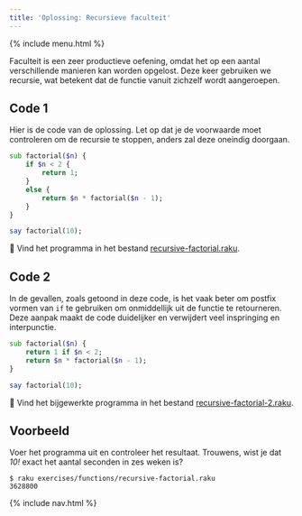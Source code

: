 ```yaml
---
title: 'Oplossing: Recursieve faculteit'
---
```


{% include menu.html %}

Faculteit is een zeer productieve oefening, omdat het op een aantal verschillende manieren kan worden opgelost. Deze keer gebruiken we recursie, wat betekent dat de functie vanuit zichzelf wordt aangeroepen.

## Code 1

Hier is de code van de oplossing. Let op dat je de voorwaarde moet controleren om de recursie te stoppen, anders zal deze oneindig doorgaan.

```raku
sub factorial($n) {
    if $n < 2 {
        return 1;
    }
    else {
        return $n * factorial($n - 1);
    }
}

say factorial(10);
```

🦋 Vind het programma in het bestand [recursive-factorial.raku](https://github.com/ash/raku-course/blob/master/exercises/functions/recursive-factorial.raku).

## Code 2

In de gevallen, zoals getoond in deze code, is het vaak beter om postfix vormen van `if` te gebruiken om onmiddellijk uit de functie te retourneren. Deze aanpak maakt de code duidelijker en verwijdert veel inspringing en interpunctie.

```raku
sub factorial($n) {
    return 1 if $n < 2;
    return $n * factorial($n - 1);
}

say factorial(10);
```

🦋 Vind het bijgewerkte programma in het bestand [recursive-factorial-2.raku](https://github.com/ash/raku-course/blob/master/exercises/functions/recursive-factorial-2.raku).

## Voorbeeld

Voer het programma uit en controleer het resultaat. Trouwens, wist je dat _10!_ exact het aantal seconden in zes weken is?

```console
$ raku exercises/functions/recursive-factorial.raku
3628800
```

{% include nav.html %}